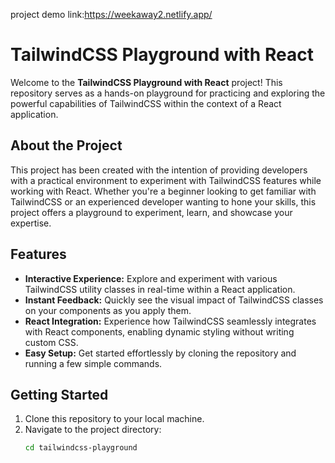  project demo link:https://weekaway2.netlify.app/


 # TailwindCSS Playground with React

Welcome to the **TailwindCSS Playground with React** project! This repository serves as a hands-on playground for practicing and exploring the powerful capabilities of TailwindCSS within the context of a React application.

## About the Project

This project has been created with the intention of providing developers with a practical environment to experiment with TailwindCSS features while working with React. Whether you're a beginner looking to get familiar with TailwindCSS or an experienced developer wanting to hone your skills, this project offers a playground to experiment, learn, and showcase your expertise.

## Features

- **Interactive Experience:** Explore and experiment with various TailwindCSS utility classes in real-time within a React application.
- **Instant Feedback:** Quickly see the visual impact of TailwindCSS classes on your components as you apply them.
- **React Integration:** Experience how TailwindCSS seamlessly integrates with React components, enabling dynamic styling without writing custom CSS.
- **Easy Setup:** Get started effortlessly by cloning the repository and running a few simple commands.

## Getting Started

1. Clone this repository to your local machine.
2. Navigate to the project directory:
   ```sh
   cd tailwindcss-playground
